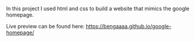In this project I used html and css to build a website that mimics the google homepage.

Live preview can be found here: https://bengaaaa.github.io/google-homepage/

